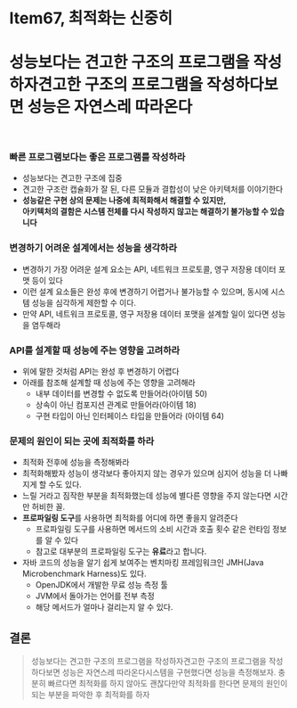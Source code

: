 # Item67, 최적화는 신중히

# 성능보다는 견고한 구조의 프로그램을 작성하자견고한 구조의 프로그램을 작성하다보면 성능은 자연스레 따라온다
<br>

### **빠른 프로그램보다는 좋은 프로그램를 작성하라**

- 성능보다는 견고한 구조에 집중  
- 견고한 구조란 캡슐화가 잘 된, 다른 모듈과 결합성이 낮은 아키텍처를 이야기한다  
- **성능같은 구현 상의 문제는 나중에 최적화해서 해결할 수 있지만,   
아키텍처의 결함은 시스템 전체를 다시 작성하지 않고는 해결하기 불가능할 수 있습니다**  

### **변경하기 어려운 설계에서는 성능을 생각하라**

- 변경하기 가장 어려운 설계 요소는 API, 네트워크 프로토콜, 영구 저장용 데이터 포맷 등이 있다
- 이런 설계 요소들은 완성 후에 변경하기 어렵거나 불가능할 수 있으며, 
동시에 시스템 성능을 심각하게 제한할 수 이다.
- 만약 API, 네트워크 프로토콜, 영구 저장용 데이터 포맷을 설계할 일이 있다면 성능을 염두해라

### **API를 설계할 때 성능에 주는 영향을 고려하라**

- 위에 말한 것처럼 API는 완성 후 변경하기 어렵다
- 아래를 참조해 설계할 때 성능에 주는 영향을 고려해라
    - 내부 데이터를 변경할 수 없도록 만들어라(아이템 50)
    - 상속이 아닌 컴포지션 관계로 만들어라(아이템 18)
    - 구현 타입이 아닌 인터페이스 타입을 만들어라 (아이템 64)
    

### **문제의 원인이 되는 곳에 최적화를 하라**

- 최적화 전후에 성능을 측정해봐라
- 최적화해봤자 성능이 생각보다 좋아지지 않는 경우가 있으며 
심지어 성능을 더 나빠지게 할 수도 있다.
- 느릴 거라고 짐작한 부분을 최적화했는데 성능에 별다른 영향을 주지 않는다면 
시간만 허비한 꼴.
- **프로파일링 도구**를 사용하면 최적화를 어디에 하면 좋을지 알려준다
    - 프로파일링 도구를 사용하면 메서드의 소비 시간과 호출 횟수 같은 런타임 정보를 알 수 있다
    - 참고로 대부분의 프로파일링 도구는 **유료**라고 합니다.
- 자바 코드의 성능을 알기 쉽게 보여주는 벤치마킹 프레임워크인 JMH(Java Microbenchmark Harness)도 있다.
    - OpenJDK에서 개발한 무료 성능 측정 툴
    - JVM에서 돌아가는 언어를 전부 측정
    - 해당 메서드가 얼마나 걸리는지 알 수 있다.
    

## 결론

> 성능보다는 견고한 구조의 프로그램을 작성하자견고한 구조의 프로그램을 작성하다보면 성능은 자연스레 따라온다시스템을 구현했다면 성능을 측정해보자. 
충분히 빠르다면 최적화를 하지 않아도 괜찮다만약 최적화를 한다면 문제의 원인이 되는 부분을 파악한 후 최적화를 하자
>
